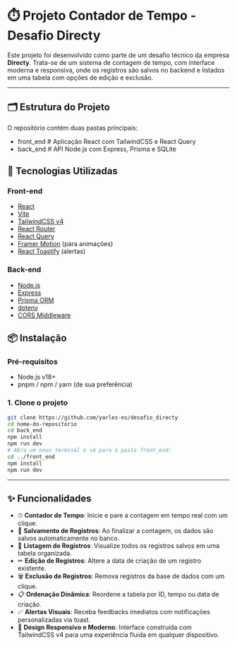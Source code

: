 # ⏱️ Projeto Contador de Tempo - Desafio Directy

Este projeto foi desenvolvido como parte de um desafio técnico da empresa **Directy**. Trata-se de um sistema de contagem de tempo, com interface moderna e responsiva, onde os registros são salvos no backend e listados em uma tabela com opções de edição e exclusão.

---

## 🗂 Estrutura do Projeto

O repositório contém duas pastas principais:
 - front_end # Aplicação React com TailwindCSS e React Query
 - back_end # API Node.js com Express, Prisma e SQLite

## 🚀 Tecnologias Utilizadas

### Front-end

- [React](https://reactjs.org/)
- [Vite](https://vitejs.dev/)
- [TailwindCSS v4](https://tailwindcss.com/)
- [React Router](https://reactrouter.com/)
- [React Query](https://tanstack.com/query/latest)
- [Framer Motion](https://www.framer.com/motion/) (para animações)
- [React Toastify](https://fkhadra.github.io/react-toastify/) (alertas)

### Back-end

- [Node.js](https://nodejs.org/)
- [Express](https://expressjs.com/)
- [Prisma ORM](https://www.prisma.io/)
- [dotenv](https://www.npmjs.com/package/dotenv)
- [CORS Middleware](https://www.npmjs.com/package/cors)

## 📦 Instalação

### Pré-requisitos

- Node.js v18+
- pnpm / npm / yarn (de sua preferência)

### 1. Clone o projeto

```bash
git clone https://github.com/yarles-es/desafio_directy
cd nome-do-repositorio
cd back_end
npm install
npm run dev
# Abra um novo terminal e vá para a pasta front_end:
cd ../front_end
npm install
npm run dev
```

---

## ✨ Funcionalidades

- ⏱ **Contador de Tempo**: Inicie e pare a contagem em tempo real com um clique.
- 💾 **Salvamento de Registros**: Ao finalizar a contagem, os dados são salvos automaticamente no banco.
- 📄 **Listagem de Registros**: Visualize todos os registros salvos em uma tabela organizada.
- ✏ **Edição de Registros**: Altere a data de criação de um registro existente.
- 🗑 **Exclusão de Registros**: Remova registros da base de dados com um clique.
- 📋 **Ordenação Dinâmica**: Reordene a tabela por ID, tempo ou data de criação.
- ✅ **Alertas Visuais**: Receba feedbacks imediatos com notificações personalizadas via toast.
- 💅 **Design Responsivo e Moderno**: Interface construída com TailwindCSS v4 para uma experiência fluida em qualquer dispositivo.

